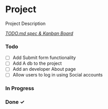 # Project

Project Description

<em>[TODO.md spec & Kanban Board](https://bit.ly/3fCwKfM)</em>

### Todo

- [ ] Add Submit form functionality  
- [ ] Add A db to the project  
- [ ] Add an developer About page  
- [ ] Allow users to log in using Social accounts  

### In Progress


### Done ✓


